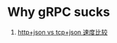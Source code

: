 # Why gRPC sucks


<!--
ID: 07f73f08-80d1-4ef1-88b8-56f9b8e98fdc
Status: draft
Date: 2018-11-20T22:54:00
Modified: 2020-05-16T11:06:59
wp_id: 548
-->


1. [http+json vs tcp+json 速度比较](https://medium.com/@tlhunter/is-it-time-to-replace-rest-with-rpc-1304379456a2)
